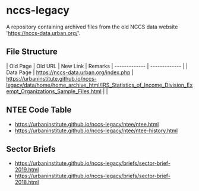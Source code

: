 # nccs-legacy

A repository containing archived files from the old NCCS data website 'https://nccs-data.urban.org/'. 

## File Structure

| Old Page  | Old URL | New Link | Remarks
| ------------- | ------------- |
| Data Page  | https://nccs-data.urban.org/index.php  | https://urbaninstitute.github.io/nccs-legacy/data/home/home_archive_html/IRS_Statistics_of_Income_Division_Exempt_Organizations_Sample_Files.html | |

## NTEE Code Table

* https://urbaninstitute.github.io/nccs-legacy/ntee/ntee.html
* https://urbaninstitute.github.io/nccs-legacy/ntee/ntee-history.html

## Sector Briefs

* https://urbaninstitute.github.io/nccs-legacy/briefs/sector-brief-2019.html
* https://urbaninstitute.github.io/nccs-legacy/briefs/sector-brief-2018.html
